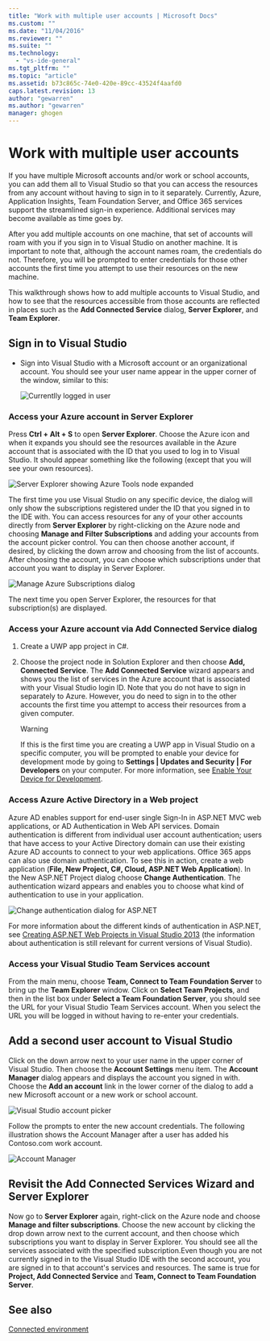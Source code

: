```yaml
---
title: "Work with multiple user accounts | Microsoft Docs"
ms.custom: ""
ms.date: "11/04/2016"
ms.reviewer: ""
ms.suite: ""
ms.technology: 
  - "vs-ide-general"
ms.tgt_pltfrm: ""
ms.topic: "article"
ms.assetid: b73c865c-74e0-420e-89cc-43524f4aafd0
caps.latest.revision: 13
author: "gewarren"
ms.author: "gewarren"
manager: ghogen
---
```

# Work with multiple user accounts
If you have multiple Microsoft accounts and/or work or school accounts, you can add them all to Visual Studio so that you can access the resources from any account without having to sign in to it separately. Currently, Azure, Application Insights, Team Foundation Server, and Office 365 services support the streamlined sign-in experience. Additional services may become available as time goes by.

 After you add multiple accounts on one machine, that set of accounts will roam with you if you sign in to Visual Studio on another machine. It is important to note that, although the account names roam, the credentials do not. Therefore, you will be prompted to enter credentials for those other accounts the first time you attempt to use their resources on the new machine.  

 This walkthrough shows how to add multiple accounts to Visual Studio, and how to see that the resources accessible from those accounts are reflected in places such as the **Add Connected Service** dialog, **Server Explorer**, and **Team Explorer**.  

## Sign in to Visual Studio  

- Sign into Visual Studio with a Microsoft account or an organizational account. You should see your user name appear in the upper corner of the window, similar to this:  

     ![Currentlly logged in user](../ide/media/vs2015_username.png "VS2015_UserName")  

### Access your Azure account in Server Explorer  
 Press **Ctrl + Alt + S** to open **Server Explorer**. Choose the Azure icon and when it expands you should see the resources available in the Azure account that is associated with the ID that you used to log in to Visual Studio. It should appear something like the following (except that you will see your own resources).

 ![Server Explorer showing Azure Tools node expanded](../ide/media/vs2015_serverexplorer.png "VS2015_ServerExplorer")  

 The first time you use Visual Studio on any specific device, the dialog will only show the subscriptions registered under the ID that you signed in to the IDE with. You can access resources for any of your other accounts directly from **Server Explorer** by right-clicking on the Azure node and choosing **Manage and Filter Subscriptions** and adding your accounts from the account picker control. You can then choose another account, if desired, by clicking the down arrow and choosing from the list of accounts. After choosing the account, you can choose which subscriptions under that account you want to display in Server Explorer.  

 ![Manage Azure Subscriptions dialog](../ide/media/vs2015_manage_subs.png "vs2015_manage_subs")  

 The next time you open Server Explorer, the resources for that subscription(s) are displayed.  

### Access your Azure account via Add Connected Service dialog  

1.  Create a UWP app project in C#.  

2.  Choose the project node in Solution Explorer and then choose **Add, Connected Service**. The **Add Connected Service** wizard appears and shows you the list of services in the Azure account that is associated with your Visual Studio login ID. Note that you do not have to sign in separately to Azure. However, you do need to sign in to the other accounts the first time you attempt to access their resources from a given computer.  

    > [!WARNING]
    >  If this is the first time you are creating a UWP app in Visual Studio on a specific computer, you will be prompted to enable your device for development mode by going to **Settings &#124;  Updates and Security &#124; For Developers** on your computer. For more information, see [Enable Your Device for Development](https://msdn.microsoft.com/en-us/library/windows/apps/dn706236.aspx).  

###  <a name="access_azure"></a> Access Azure Active Directory in a Web project  
 Azure AD enables support for end-user single Sign-In in ASP.NET MVC web applications, or AD Authentication in Web API services. Domain authentication is different from individual user account authentication; users that have access to your Active Directory domain can use their existing Azure AD accounts to connect to your web applications. Office 365 apps can also use domain authentication. To see this in action, create a web application (**File, New Project, C#, Cloud, ASP.NET Web Application**). In the New ASP.NET Project dialog choose **Change Authentication**. The authentication wizard appears and enables you to choose what kind of authentication to use in your application.  

 ![Change authentication dialog for ASP.NET](../ide/media/vs2015_change_authentication.png "VS2015_change_authentication")  

 For more information about the different kinds of authentication in ASP.NET, see [Creating ASP.NET Web Projects in Visual Studio 2013](http://www.asp.net/visual-studio/overview/2013/creating-web-projects-in-visual-studio#orgauth) (the information about authentication is still relevant for current versions of Visual Studio).  

### Access your Visual Studio Team Services account  
 From the main menu, choose **Team, Connect to Team Foundation Server** to bring up the **Team Explorer** window. Click on **Select Team Projects**, and then in the list box under **Select a Team Foundation Server**, you should see the URL for your Visual Studio Team Services account. When you select the URL you will be logged in without having to re-enter your credentials.  

## Add a second user account to Visual Studio  
 Click on the down arrow next to your user name in the upper corner of Visual Studio. Then choose the **Account Settings** menu item. The **Account Manager** dialog appears and displays the account you signed in with. Choose the **Add an account** link in the lower corner of the dialog to add a new Microsoft account or a new work or school account.  

 ![Visual Studio account picker](../ide/media/vs2015_acct_picker.png "VS2015_acct_picker")  

 Follow the prompts to enter the new account credentials. The following illustration shows the Account Manager after a user has added his Contoso.com work account.  

 ![Account Manager](../ide/media/vs2015_accountmanager.gif "VS2015_AccountManager")  

## Revisit the Add Connected Services Wizard and Server Explorer  
 Now go to **Server Explorer** again, right-click on the Azure node and choose **Manage and filter subscriptions**. Choose the new account by clicking the drop down arrow next to the current account, and then choose which subscriptions you want to display in Server Explorer. You should see all the services associated with the specified subscription.Even though you are not currently signed in to the Visual Studio IDE with the second account, you are signed in to that account's services and resources. The same is true for **Project, Add Connected Service** and **Team, Connect to Team Foundation Server**.  

 ## See also  
[Connected environment](../ide/connected-environment.md)  
